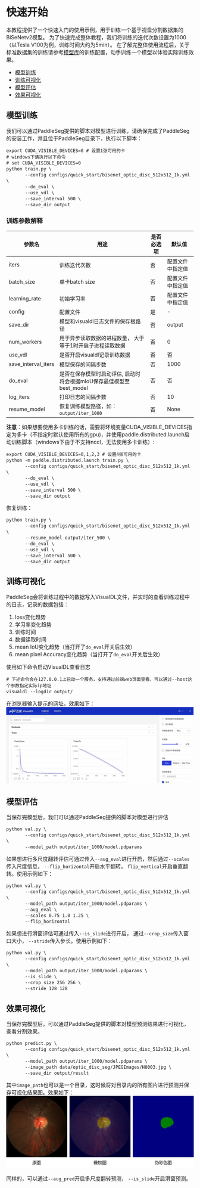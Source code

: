 
# 快速开始

本教程提供了一个快速入门的使用示例，用于训练一个基于视盘分割数据集的BiSeNetv2模型。
为了快速完成整体教程，我们将训练的迭代次数设置为1000（以Tesla V100为例，训练时间大约为5min）。
在了解完整体使用流程后，关于标准数据集的训练请参考[模型库](../configs)的训练配置，动手训练一个模型以体验实际训练效果。
- [模型训练](#模型训练)
- [训练可视化](#训练可视化)
- [模型评估](#模型评估)
- [效果可视化](#效果可视化)

## 模型训练

我们可以通过PaddleSeg提供的脚本对模型进行训练，请确保完成了PaddleSeg的安装工作，并且位于PaddleSeg目录下，执行以下脚本：

```shell
export CUDA_VISIBLE_DEVICES=0 # 设置1张可用的卡
# windows下请执行以下命令
# set CUDA_VISIBLE_DEVICES=0
python train.py \
       --config configs/quick_start/bisenet_optic_disc_512x512_1k.yml \
       --do_eval \
       --use_vdl \
       --save_interval 500 \
       --save_dir output
```

### 训练参数解释

|参数名|用途|是否必选项|默认值|
|-|-|-|-|
|iters|训练迭代次数|否|配置文件中指定值|
|batch_size|单卡batch size|否|配置文件中指定值|
|learning_rate|初始学习率|否|配置文件中指定值|
|config|配置文件|是|-|
|save_dir|模型和visualdl日志文件的保存根路径|否|output|
|num_workers|用于异步读取数据的进程数量， 大于等于1时开启子进程读取数据|否|0|
|use_vdl|是否开启visualdl记录训练数据|否|否|
|save_interval_iters|模型保存的间隔步数|否|1000|
|do_eval|是否在保存模型时启动评估, 启动时将会根据mIoU保存最佳模型至best_model|否|否|
|log_iters|打印日志的间隔步数|否|10|
|resume_model|恢复训练模型路径，如：`output/iter_1000`|否|None|


**注意**：如果想要使用多卡训练的话，需要将环境变量CUDA_VISIBLE_DEVICES指定为多卡（不指定时默认使用所有的gpu)，并使用paddle.distributed.launch启动训练脚本（windows下由于不支持nccl，无法使用多卡训练）:
```shell
export CUDA_VISIBLE_DEVICES=0,1,2,3 # 设置4张可用的卡
python -m paddle.distributed.launch train.py \
       --config configs/quick_start/bisenet_optic_disc_512x512_1k.yml \
       --do_eval \
       --use_vdl \
       --save_interval 500 \
       --save_dir output
```

恢复训练：
```shell
python train.py \
       --config configs/quick_start/bisenet_optic_disc_512x512_1k.yml \
       --resume_model output/iter_500 \
       --do_eval \
       --use_vdl \
       --save_interval 500 \
       --save_dir output
```

## 训练可视化

PaddleSeg会将训练过程中的数据写入VisualDL文件，并实时的查看训练过程中的日志，记录的数据包括：
1. loss变化趋势
2. 学习率变化趋势
3. 训练时间
4. 数据读取时间
5. mean IoU变化趋势（当打开了`do_eval`开关后生效）
6. mean pixel Accuracy变化趋势（当打开了`do_eval`开关后生效）

使用如下命令启动VisualDL查看日志
```shell
# 下述命令会在127.0.0.1上启动一个服务，支持通过前端web页面查看，可以通过--host这个参数指定实际ip地址
visualdl --logdir output/
```

在浏览器输入提示的网址，效果如下：
![](images/quick_start_vdl.jpg)


## 模型评估

当保存完模型后，我们可以通过PaddleSeg提供的脚本对模型进行评估
```shell
python val.py \
       --config configs/quick_start/bisenet_optic_disc_512x512_1k.yml \
       --model_path output/iter_1000/model.pdparams
```

如果想进行多尺度翻转评估可通过传入`--aug_eval`进行开启，然后通过`--scales`传入尺度信息，
`--flip_horizontal`开启水平翻转， `flip_vertical`开启垂直翻转。使用示例如下：
```shell
python val.py \
       --config configs/quick_start/bisenet_optic_disc_512x512_1k.yml \
       --model_path output/iter_1000/model.pdparams \
       --aug_eval \
       --scales 0.75 1.0 1.25 \
       --flip_horizontal
```

如果想进行滑窗评估可通过传入`--is_slide`进行开启， 通过`--crop_size`传入窗口大小， `--stride`传入步长。使用示例如下：
```shell
python val.py \
       --config configs/quick_start/bisenet_optic_disc_512x512_1k.yml \
       --model_path output/iter_1000/model.pdparams \
       --is_slide \
       --crop_size 256 256 \
       --stride 128 128
```

## 效果可视化
当保存完模型后，可以通过PaddleSeg提供的脚本对模型预测结果进行可视化，查看分割效果。
```shell
python predict.py \
       --config configs/quick_start/bisenet_optic_disc_512x512_1k.yml \
       --model_path output/iter_1000/model.pdparams \
       --image_path data/optic_disc_seg/JPEGImages/H0003.jpg \
       --save_dir output/result
```
其中`image_path`也可以是一个目录，这时候将对目录内的所有图片进行预测并保存可视化结果图。效果如下：
![](images/quick_start_predict.jpg)

同样的，可以通过`--aug_pred`开启多尺度翻转预测， `--is_slide`开启滑窗预测。

